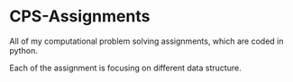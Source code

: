# CPS-Assignments
All of my computational problem solving assignments, which are coded in python.

Each of the assignment is focusing on different data structure.
